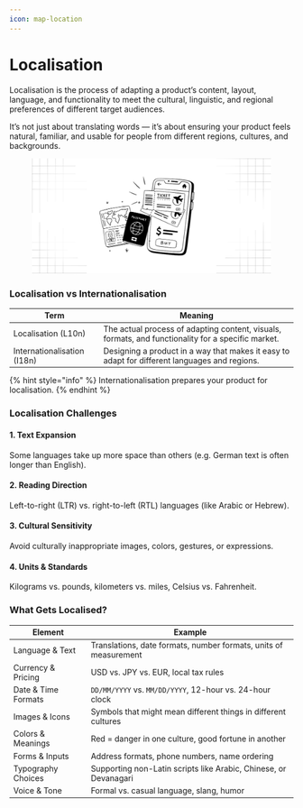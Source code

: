 ```yaml
---
icon: map-location
---
```


# Localisation

Localisation is the process of adapting a product’s content, layout, language, and functionality to meet the cultural, linguistic, and regional preferences of different target audiences.

It’s not just about translating words — it’s about ensuring your product feels natural, familiar, and usable for people from different regions, cultures, and backgrounds.

<figure><img src="../.gitbook/assets/localisation - general.png" alt=""><figcaption></figcaption></figure>

### Localisation vs Internationalisation

| Term                        | Meaning                                                                                            |
| --------------------------- | -------------------------------------------------------------------------------------------------- |
| Localisation (L10n)         | The actual process of adapting content, visuals, formats, and functionality for a specific market. |
| Internationalisation (I18n) | Designing a product in a way that makes it easy to adapt for different languages and regions.      |

{% hint style="info" %}
Internationalisation prepares your product for localisation.
{% endhint %}

### Localisation Challenges

#### **1. Text Expansion**

Some languages take up more space than others (e.g. German text is often longer than English).

#### **2. Reading Direction**

Left-to-right (LTR) vs. right-to-left (RTL) languages (like Arabic or Hebrew).

#### **3. Cultural Sensitivity**

Avoid culturally inappropriate images, colors, gestures, or expressions.

#### **4. Units & Standards**

Kilograms vs. pounds, kilometers vs. miles, Celsius vs. Fahrenheit.

### What Gets Localised?

| Element             | Example                                                          |
| ------------------- | ---------------------------------------------------------------- |
| Language & Text     | Translations, date formats, number formats, units of measurement |
| Currency & Pricing  | USD vs. JPY vs. EUR, local tax rules                             |
| Date & Time Formats | `DD/MM/YYYY` vs. `MM/DD/YYYY`, 12-hour vs. 24-hour clock         |
| Images & Icons      | Symbols that might mean different things in different cultures   |
| Colors & Meanings   | Red = danger in one culture, good fortune in another             |
| Forms & Inputs      | Address formats, phone numbers, name ordering                    |
| Typography Choices  | Supporting non-Latin scripts like Arabic, Chinese, or Devanagari |
| Voice & Tone        | Formal vs. casual language, slang, humor                         |
